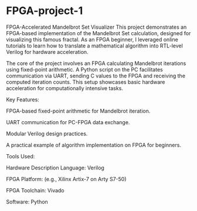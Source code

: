 # FPGA-project-1
FPGA-Accelerated Mandelbrot Set Visualizer
This project demonstrates an FPGA-based implementation of the Mandelbrot Set calculation, designed for visualizing this famous fractal. As an FPGA beginner, I leveraged online tutorials to learn how to translate a mathematical algorithm into RTL-level Verilog for hardware acceleration.

The core of the project involves an FPGA calculating Mandelbrot iterations using fixed-point arithmetic. A Python script on the PC facilitates communication via UART, sending C values to the FPGA and receiving the computed iteration counts. This setup showcases basic hardware acceleration for computationally intensive tasks.

Key Features:

FPGA-based fixed-point arithmetic for Mandelbrot iteration.

UART communication for PC-FPGA data exchange.

Modular Verilog design practices.

A practical example of algorithm implementation on FPGA for beginners.

Tools Used:

Hardware Description Language: Verilog

FPGA Platform: (e.g., Xilinx Artix-7 on Arty S7-50)

FPGA Toolchain: Vivado

Software: Python
